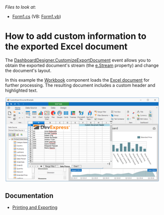 ﻿<!-- default file list -->
*Files to look at*:

* [Form1.cs](./CS/CustomExportDocumentExample/Form1.cs) (VB: [Form1.vb](./VB/CustomExportDocumentExample/Form1.vb))
<!-- default file list end -->
# How to add custom information to the exported Excel document


The  [DashboardDesigner.CustomizeExportDocument](https://docs.devexpress.com/Dashboard/DevExpress.DashboardWin.DashboardDesigner.CustomizeExportDocument) event allows you to obtain the exported document's stream (the [e.Stream](https://docs.devexpress.com/Dashboard/DevExpress.DashboardCommon.CustomizeExportDocumentEventArgs.Stream) property) and change the document's layout.

In this example the [Workbook](https://docs.devexpress.com/OfficeFileAPI/DevExpress.Spreadsheet.Workbook) component loads the [Excel document](https://docs.devexpress.com/Dashboard/15181) for further processing. The resulting document includes a custom header and highlighted text.


![screenshot](https://github.com/DevExpress-Examples/WinForms-DashboardDesigner-CustomizeExportDocument-example/blob/18.2.4%2B/images/screenshot.png)

## Documentation

- [Printing and Exporting](https://docs.devexpress.com/Dashboard/15181/common-features/printing-and-exporting)

